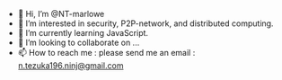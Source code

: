 - 👋 Hi, I’m @NT-marlowe
- 👀 I’m interested in security, P2P-network, and distributed computing.
- 🌱 I’m currently learning JavaScript.
- 💞️ I’m looking to collaborate on ...
- 📫 How to reach me : please send me an email : n.tezuka196.ninj@gmail.com

<!---
NT-marlowe/NT-marlowe is a ✨ special ✨ repository because its `README.md` (this file) appears on your GitHub profile.
You can click the Preview link to take a look at your changes.
--->
